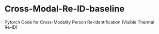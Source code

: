 # Cross-Modal-Re-ID-baseline
Pytorch Code for Cross-Modality Person Re-Identification (Visible Thermal Re-ID)
